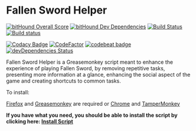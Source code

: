 # Fallen Sword Helper

[![bitHound Overall Score](https://www.bithound.io/github/fallenswordhelper/fallenswordhelper/badges/score.svg)](https://www.bithound.io/github/fallenswordhelper/fallenswordhelper)
[![bitHound Dev Dependencies](https://www.bithound.io/github/fallenswordhelper/fallenswordhelper/badges/devDependencies.svg)](https://www.bithound.io/github/fallenswordhelper/fallenswordhelper/master/dependencies/npm)
[![Build Status](https://travis-ci.org/fallenswordhelper/fallenswordhelper.svg?branch=master)](https://travis-ci.org/fallenswordhelper/fallenswordhelper)
[![Build status](https://ci.appveyor.com/api/projects/status/715kmqrhqvuna3aa/branch/master?svg=true)](https://ci.appveyor.com/project/atompkins/fallenswordhelper/branch/master)

[![Codacy Badge](https://api.codacy.com/project/badge/Grade/3e8c12d5e2ef4a8a89b8cca8f23b8dbd)](https://www.codacy.com/app/atompkins/fallenswordhelper?utm_source=github.com&amp;utm_medium=referral&amp;utm_content=fallenswordhelper/fallenswordhelper&amp;utm_campaign=Badge_Grade)
[![CodeFactor](https://www.codefactor.io/repository/github/fallenswordhelper/fallenswordhelper/badge)](https://www.codefactor.io/repository/github/fallenswordhelper/fallenswordhelper)
[![codebeat badge](https://codebeat.co/badges/63cac31b-413a-4f54-b445-025c94033b49)](https://codebeat.co/projects/github-com-fallenswordhelper-fallenswordhelper-master)
[![devDependencies Status](https://david-dm.org/fallenswordhelper/fallenswordhelper/dev-status.svg)](https://david-dm.org/fallenswordhelper/fallenswordhelper?type=dev)

Fallen Sword Helper is a Greasemonkey script meant to enhance the experience of playing Fallen Sword, by removing repetitive tasks, presenting more information at a glance, enhancing the social aspect of the game and creating shortcuts to common tasks.

To install:

[Firefox](http://getfirefox.com) and [Greasemonkey](https://addons.mozilla.org/firefox/addon/748) are required or [Chrome](http://www.google.com/chrome/) and [TamperMonkey](https://chrome.google.com/webstore/detail/tampermonkey/dhdgffkkebhmkfjojejmpbldmpobfkfo)

**If you have what you need, you should be able to install the script by clicking here: [Install Script](https://fallenswordhelper.github.io/fallenswordhelper/Releases/Current/fallenswordhelper.user.js)**



